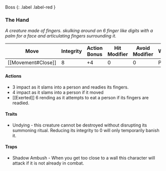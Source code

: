 Boss
{: .label .label-red }
### The Hand
*A creature made of fingers. skulking around on 6 finger like digits with a palm for a face and articulating fingers surrounding it.*

| Move               | Integrity | Action Bonus | Hit Modifier | Avoid Modifier | Weakness  | Resistance |
| ------------------ | --------- | ------------ | ------------ | -------------- | --------- | ---------- |
| [[Movement#Close]] | 8         | +4           | 0            | 0              | Physical! | -          |

#### Actions
* 3 impact as it slams into a person and readies its fingers.
* 4 impact as it slams into a person if it moved
* [[Exerted]] 6 rending as it attempts to eat a person if its fingers are readied.
#### Traits
* Undying - this creature cannot be destroyed without disrupting its summoning ritual. Reducing its integrity to 0 will only temporarily banish it.
#### Traps
* Shadow Ambush - When you get too close to a wall this character will attack if it is not already in combat.
